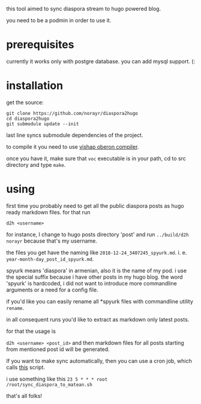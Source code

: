 
this tool aimed to sync diaspora stream to hugo powered blog.

you need to be a podmin in order to use it.

prerequisites
=============

currently it works only with postgre database.
you can add mysql support. (:

installation
============
get the source: 
```
git clone https://github.com/norayr/diaspora2hugo
cd diaspora2hugo
git submodule update --init
```
last line syncs submodule dependencies of the project.

to compile it you need to use [vishap oberon compiler](https://github.com/vishaps/voc).

once you have it, make sure that ```voc``` executable is in your path, cd to src directory and type ```make```.

using
=====

first time you probably need to get all the public diaspora posts as hugo ready markdown files.
for that run

```
d2h <username>
```

for instance, I change to hugo posts directory 'post' and run ```../build/d2h norayr``` because that's my username.

the files you get have the naming like ```2018-12-24_3407245_spyurk.md```.
i. e. ```year-month-day_post_id_spyurk.md```.

spyurk means 'diaspora' in armenian, also it is the name of my pod. i use the special suffix because i have other posts in my hugo blog. the word 'spyurk' is hardcoded, i did not want to introduce more commandline arguments or a need for a config file.

if you'd like you can easily rename all *spyurk files with commandline utility ```rename```.

in all consequent runs you'd like to extract as markdown only latest posts.

for that the usage is

```d2h <username> <post_id>``` and then markdown files for all posts starting from mentioned post id will be generated.

If you want to make sync automatically, then you can use a cron job, which calls [this](https://github.com/norayr/diaspora2hugo/blob/master/src/cron/sync_diaspora_to_matean.sh) script.

i use something like this ```23 5 * * * root /root/sync_diaspora_to_matean.sh```

that's all folks!
